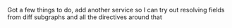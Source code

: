 Got a few things to do, add another service so I can try out resolving fields from diff subgraphs and all the directives around that
